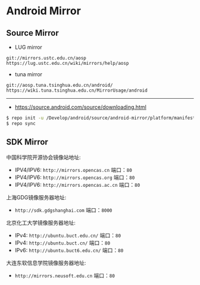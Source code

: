 # Android Mirror

## Source Mirror

- LUG mirror
```
git://mirrors.ustc.edu.cn/aosp
https://lug.ustc.edu.cn/wiki/mirrors/help/aosp
```

- tuna mirror
```
git://aosp.tuna.tsinghua.edu.cn/android/
https://wiki.tuna.tsinghua.edu.cn/MirrorUsage/android
```

---

- https://source.android.com/source/downloading.html


```bash
$ repo init -u /Develop/android/source/android-mirror/platform/manifest.git -b android-4.0.1_r1
$ repo sync
```

## SDK Mirror

中国科学院开源协会镜像站地址:
- IPV4/IPV6: `http://mirrors.opencas.cn` 端口：`80`
- IPV4/IPV6: `http://mirrors.opencas.org` 端口：`80`
- IPV4/IPV6: `http://mirrors.opencas.ac.cn` 端口：`80`

上海GDG镜像服务器地址:
- `http://sdk.gdgshanghai.com` 端口：`8000`

北京化工大学镜像服务器地址:
- IPv4: `http://ubuntu.buct.edu.cn/` 端口：`80`
- IPv4: `http://ubuntu.buct.cn/` 端口：`80`
- IPv6: `http://ubuntu.buct6.edu.cn/` 端口：`80`

大连东软信息学院镜像服务器地址:
- `http://mirrors.neusoft.edu.cn` 端口：`80`
